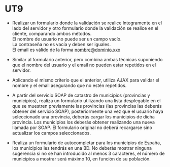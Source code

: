 # UT9
- Realizar un formulario donde la validación se realice íntegramente en el lado del servidor y otro formulario donde la validación se realice en el cliente, comparando ambos métodos.<br>
  El nombre de usuario no puede ser un campo vacío.<br>
  La contraseña no es vacía y deben ser iguales.<br>
  El email es válido de la forma nombre@dominio.xxx<br>
 
- Similar al formulario anterior, pero combina ambas técnicas suponiendo que el nombre del usuario y el email no pueden estar repetidos en el servidor. 
- Aplicando el mismo criterio que el anterior, utiliza AJAX para validar el nombre y el email asegurando que no estén repetidos.
- A partir del servicio SOAP de catastro de municipios (provincias y municipios), realiza un formulario utilizando una lista desplegable en el que se muestren previamente las provincias (las provincias las deberás obtener del servicio SOAP), posteriormente una vez que el usuario haya seleccionado una provincia, deberás cargar los municipios de dicha provincia. Los municipios los deberás obtener realizando una nueva llamada por SOAP. El formulario original no deberá recargarse sino actualizar los campos seleccionados. 
- Realiza un formulario de autocompletar para los municipios de España, los municipios les tendrás en una BD. No deberás mostrar ninguna sugerencia si no se han introducido al menos 3 caracteres, el número de municipios a mostrar será máximo 10, en función de su población. 
